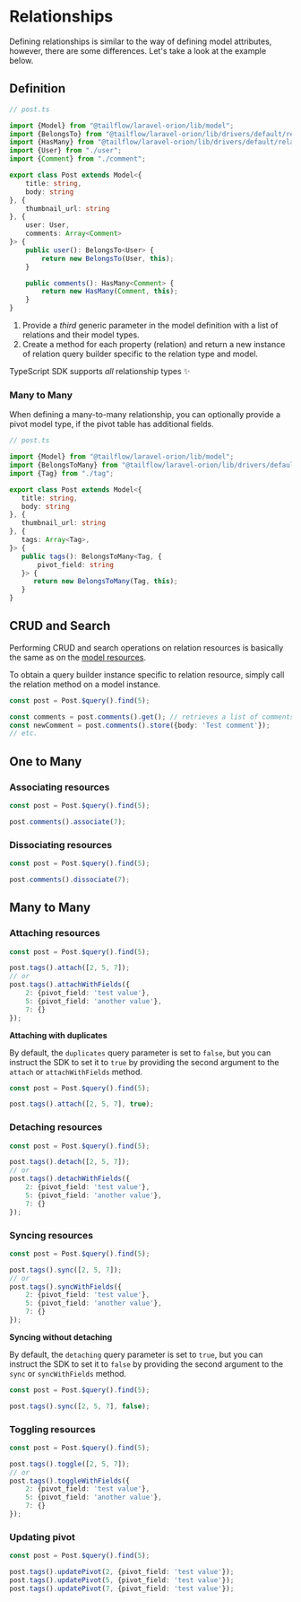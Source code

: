 # Relationships

Defining relationships is similar to the way of defining model attributes, however, there are some differences. Let's
take a look at the example below.

## Definition

```typescript
// post.ts

import {Model} from "@tailflow/laravel-orion/lib/model";
import {BelongsTo} from "@tailflow/laravel-orion/lib/drivers/default/relations/belongsTo";
import {HasMany} from "@tailflow/laravel-orion/lib/drivers/default/relations/hasMany";
import {User} from "./user";
import {Comment} from "./comment";

export class Post extends Model<{
    title: string,
    body: string
}, {
    thumbnail_url: string
}, {
    user: User,
    comments: Array<Comment>
}> {
    public user(): BelongsTo<User> {
        return new BelongsTo(User, this);
    }

    public comments(): HasMany<Comment> {
        return new HasMany(Comment, this);
    }
}
```

1. Provide a *third* generic parameter in the model definition with a list of relations and their model types.
2. Create a method for each property (relation) and return a new instance of relation query builder specific to the
   relation type and model.

TypeScript SDK supports *all* relationship types ✨


### Many to Many

When defining a many-to-many relationship, you can optionally provide a pivot model type, if the pivot table has additional fields.

```typescript
// post.ts

import {Model} from "@tailflow/laravel-orion/lib/model";
import {BelongsToMany} from "@tailflow/laravel-orion/lib/drivers/default/relations/belongsToMany";
import {Tag} from "./tag";

export class Post extends Model<{
   title: string,
   body: string
}, {
   thumbnail_url: string
}, {
   tags: Array<Tag>,
}> {
   public tags(): BelongsToMany<Tag, {
       pivot_field: string
   }> {
      return new BelongsToMany(Tag, this);
   }
}
```

## CRUD and Search

Performing CRUD and search operations on relation resources is basically the same as on
the [model resources](/v1.x/guide/typescript-sdk/models.html#operations).

To obtain a query builder instance specific to relation resource, simply call the relation method on a model instance.

```typescript
const post = Post.$query().find(5);

const comments = post.comments().get(); // retrieves a list of comments for post with id 5
const newComment = post.comments().store({body: 'Test comment'});
// etc.
```

## One to Many

### Associating resources

```typescript
const post = Post.$query().find(5);

post.comments().associate(7);
```

### Dissociating resources

```typescript
const post = Post.$query().find(5);

post.comments().dissociate(7);
```

## Many to Many

### Attaching resources

```typescript
const post = Post.$query().find(5);

post.tags().attach([2, 5, 7]);
// or
post.tags().attachWithFields({
    2: {pivot_field: 'test value'},
    5: {pivot_field: 'another value'},
    7: {}
});
```

**Attaching with duplicates**

By default, the `duplicates` query parameter is set to `false`, but you can instruct the SDK to set it to `true` by providing the second argument to the `attach` or `attachWithFields` method.

```typescript
const post = Post.$query().find(5);

post.tags().attach([2, 5, 7], true);
```

### Detaching resources

```typescript
const post = Post.$query().find(5);

post.tags().detach([2, 5, 7]);
// or
post.tags().detachWithFields({
    2: {pivot_field: 'test value'},
    5: {pivot_field: 'another value'},
    7: {}
});
```

### Syncing resources

```typescript
const post = Post.$query().find(5);

post.tags().sync([2, 5, 7]);
// or
post.tags().syncWithFields({
    2: {pivot_field: 'test value'},
    5: {pivot_field: 'another value'},
    7: {}
});
```

**Syncing without detaching**

By default, the `detaching` query parameter is set to `true`, but you can instruct the SDK to set it to `false` by providing the second argument to the `sync` or `syncWithFields` method.

```typescript
const post = Post.$query().find(5);

post.tags().sync([2, 5, 7], false);
```

### Toggling resources

```typescript
const post = Post.$query().find(5);

post.tags().toggle([2, 5, 7]);
// or
post.tags().toggleWithFields({
    2: {pivot_field: 'test value'},
    5: {pivot_field: 'another value'},
    7: {}
});
```

### Updating pivot

```typescript
const post = Post.$query().find(5);

post.tags().updatePivot(2, {pivot_field: 'test value'});
post.tags().updatePivot(5, {pivot_field: 'test value'});
post.tags().updatePivot(7, {pivot_field: 'test value'});
```
